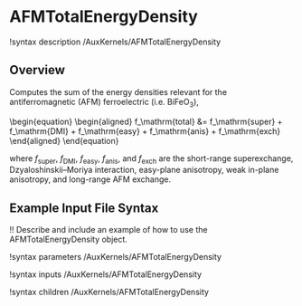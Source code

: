 # AFMTotalEnergyDensity

!syntax description /AuxKernels/AFMTotalEnergyDensity

## Overview

Computes the sum of the energy densities relevant for the antiferromagnetic (AFM) ferroelectric (i.e. $\mathrm{BiFeO}_3$),

\begin{equation}
  \begin{aligned}
    f_\mathrm{total} &=  f_\mathrm{super} + f_\mathrm{DMI} + f_\mathrm{easy} + f_\mathrm{anis} + f_\mathrm{exch}
  \end{aligned}
\end{equation}

where $f_\mathrm{super}$, $f_\mathrm{DMI}$, $f_\mathrm{easy}$, $f_\mathrm{anis}$, and $f_\mathrm{exch}$ are the short-range superexchange, Dzyaloshinskii–Moriya interaction, easy-plane anisotropy, weak in-plane anisotropy, and long-range AFM exchange.

## Example Input File Syntax

!! Describe and include an example of how to use the AFMTotalEnergyDensity object.

!syntax parameters /AuxKernels/AFMTotalEnergyDensity

!syntax inputs /AuxKernels/AFMTotalEnergyDensity

!syntax children /AuxKernels/AFMTotalEnergyDensity
